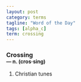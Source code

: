 ```yaml
---
layout: post
category: terms
tagline: "Word of the Day"
tags: [alpha_c]
term: crossing
---
```


<h3>Crossing<br/> <small>&mdash; n. (cros<span>&middot;</span>sing)</small></h3>
<p><ol><li>Christian tunes</li>
</ol></p>
